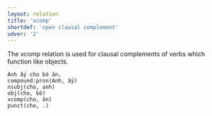 ```yaml
---
layout: relation
title: 'xcomp'
shortdef: 'open clausal complement'
udver: '2'
---
```


The xcomp relation is used for clausal complements of verbs which function like objects.

~~~ sdparse
Anh ấy cho bò ăn.
compound:pron(Anh, ấy)
nsubj(cho, anh)
obj(cho, bò)
xcomp(cho, ăn)
punct(cho, .)
~~~

<!-- Interlanguage links updated Po lis 14 15:35:46 CET 2022 -->
